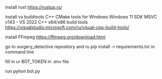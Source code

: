 install rust https://rustup.rs/

install vs buildtools
    C++ CMake tools for Windows
    Windows 11 SDK
    MSVC v143 - VS 2022 C++ x64/x86 build tools
        https://visualstudio.microsoft.com/ru/visual-cpp-build-tools/

install FFmpeg https://ffmpeg.org/download.html

go to surgery_detective repository and ru pip install -r requirements.txt in command line

fill in ur BOT_TOKEN in .env file

run pyhon bot.py
